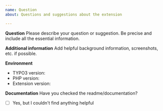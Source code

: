 ```yaml
---
name: Question
about: Questions and suggestions about the extension

---
```


**Question**
Please describe your question or suggestion. Be precise and include all the essential information.

**Additional information**
Add helpful background information, screenshots, etc. if possible.

**Environment**
 - TYPO3 version: 
 - PHP version: 
 - Extension version: 

**Documentation**
Have you checked the readme/documentation?
- [ ] Yes, but I couldn't find anything helpful
